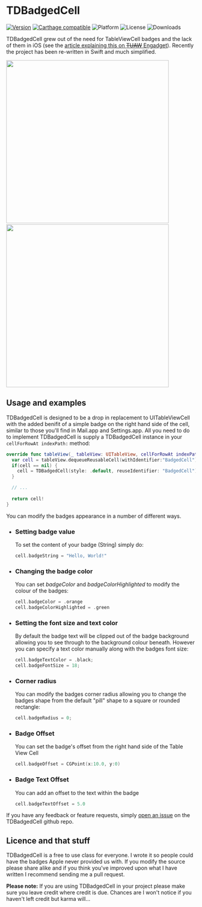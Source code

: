 # TDBadgedCell 
[![Version](https://img.shields.io/cocoapods/v/TDBadgedCell.svg?style=flat-square)](http://cocoapods.org/pods/TDBadgedCell/)
[![Carthage compatible](https://img.shields.io/badge/Carthage-compatible-4BC51D.svg?style=flat-square)](https://github.com/Carthage/Carthage)
![Platform](https://img.shields.io/cocoapods/p/TDBadgedCell.svg?style=flat-square)
![License](https://img.shields.io/cocoapods/l/TDBadgedCell.svg?style=flat-square)
![Downloads](https://img.shields.io/cocoapods/dt/TDBadgedCell.svg?style=flat-square)

TDBadgedCell grew out of the need for TableViewCell badges and the lack of them in iOS (see the [article explaining this on ~~TUAW~~ Engadget](https://www.engadget.com/2010/01/07/iphone-devsugar-simple-table-badges/)). Recently the project has been re-written in Swift and much simplified.

<img src="http://up.tmdvs.me/j2a9/d" width="432">&nbsp;
<img src="http://up.tmdvs.me/j23l/d" width="432">

## Usage and examples
TDBadgedCell is designed to be a drop in replacement to UITableViewCell with the added benifit of a simple badge on the right hand side of the cell, similar to those you'll find in Mail.app and Settings.app. All you need to do to implement TDBadgedCell is supply a TDBadgedCell instance in your `cellForRowAt indexPath:` method:

```swift
override func tableView(_ tableView: UITableView, cellForRowAt indexPath: IndexPath) -> UITableViewCell {
  var cell = tableView.dequeueReusableCell(withIdentifier:"BadgedCell") as? TDBadgedCell;
  if(cell == nil) {
    cell = TDBadgedCell(style: .default, reuseIdentifier: "BadgedCell");
  }

  // ...
  
  return cell!
}
```

You can modify the badges appearance in a number of different ways.

- ### Setting badge value
  To set the content of your badge (String) simply do:

  ```Swift
  cell.badgeString = "Hello, World!"
  ```

- ### Changing the badge color
  You can set _badgeColor_ and _badgeColorHighlighted_ to modify the colour of the badges:

  ```Swift
  cell.badgeColor = .orange
  cell.badgeColorHighlighted = .green
  ```

- ### Setting the font size and text color
  By default the badge text will be clipped out of the badge background allowing you to see through to the background colour beneath. However you can specify a text color manually along with the badges font size:

  ```Swift
  cell.badgeTextColor = .black;
  cell.badgeFontSize = 18;
  ```
  
- ### Corner radius
  You can modify the badges corner radius allowing you to change the badges shape from the default "pill" shape to a square or rounded rectangle:
  
  ```Swift
  cell.badgeRadius = 0;
  ```

- ### Badge Offset
  You can set the badge's offset from the right hand side of the Table View Cell
  ```Swift
  cell.badgeOffset = CGPoint(x:10.0, y:0)
  ```

- ### Badge Text Offset
  You can add an offset to the text within the badge
  ```Swift
  cell.badgeTextOffset = 5.0
  ```
  
If you have any feedback or feature requests, simply [open an issue](https://github.com/tmdvs/TDBadgedCell/issues) on the TDBadgedCell github repo.

## Licence and that stuff
TDBadgedCell is a free to use class for everyone. I wrote it so people could have the badges Apple never provided us with. If you modify the source please share alike and if you think you've improved upon what I have written I recommend sending me a pull request.

**Please note:** If you are using TDBadgedCell in your project please make sure you leave credit where credit is due. Chances are I won't notice if you haven't left credit but karma will…
